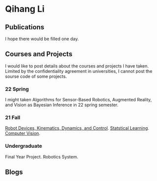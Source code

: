 # Qihang Li
## Publications
I hope there would be filled one day.

## Courses and Projects
I would like to post details about the courses and projects I have taken. Limited by the confidentiality agreement in universities, I cannot post the sourse code of some projects.
### 22 Spring
I might taken Algorithms for Sensor-Based Robotics, Augmented Reality, and Vision as Bayesian Inference in 22 spring semester.
### 21 Fall
[Robot Devices, Kinematics, Dynamics, and Control](./Courses_Projects/RDKDC/RDKDC.html). 
[Statstical Learning](./Courses_Projects/Statistical_Learning/Statistical_Learning.html).
[Computer Vision](./Courses_Projects/Computer_Vision/Computer_Vision.html).
### Undergraduate
Final Year Project.
Robotics System.

## Blogs
